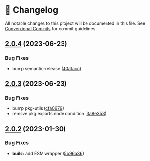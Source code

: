 <!-- markdownlint-disable --><!-- textlint-disable -->

# 📓 Changelog

All notable changes to this project will be documented in this file. See
[Conventional Commits](https://conventionalcommits.org) for commit guidelines.

## [2.0.4](https://github.com/portabletext/types/compare/v2.0.3...v2.0.4) (2023-06-23)

### Bug Fixes

- bump semantic-release ([40a1acc](https://github.com/portabletext/types/commit/40a1acc66e34477699b2a08c5d6df25f02d8c70e))

## [2.0.3](https://github.com/portabletext/types/compare/v2.0.2...v2.0.3) (2023-06-23)

### Bug Fixes

- bump pkg-utils ([cfa0679](https://github.com/portabletext/types/commit/cfa0679892ade4e056df5ce3caaec1dc60ea65ff))
- remove pkg.exports.node condition ([3a8e353](https://github.com/portabletext/types/commit/3a8e353e5de2de1d647d10992e4b0360e2aeab03))

## [2.0.2](https://github.com/portabletext/types/compare/v2.0.1...v2.0.2) (2023-01-30)

### Bug Fixes

- **build:** add ESM wrapper ([5b96a36](https://github.com/portabletext/types/commit/5b96a3625ce429180e953cd073a64b1aa74f4ed7))
